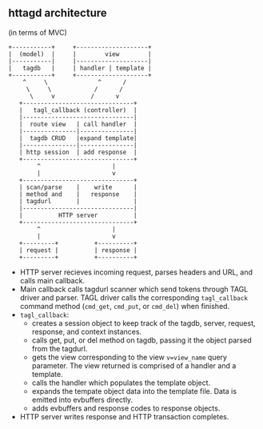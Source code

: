 httagd architecture
-------------------
 (in terms of MVC)

    +-----------+     +--------------------+
    |  (model)  |     |        view        |
    |-----------|     |--------------------|
    |   tagdb   |     | handler | template |
    +-----------+     +--------------------+
        ^     \              ^      /
         \     \            /      /
          \     v          /      v
       +-------------------------------+
       |   tagl_callback (controller)  |
       |-------------------------------|
       |  route view   | call handler  |
       |---------------|---------------|
       |  tagdb CRUD   |expand template|
       |---------------|---------------|
       | http session  | add response  |
       +-------------------------------+
            ^                    |
            |                    v
       +-------------------------------+
       | scan/parse    |    write      |
       | method and    |   response    |
       | tagdurl       |               |
       |-------------------------------|
       |          HTTP server          |
       +-------------------------------+
            ^                    |
            |                    v
       +---------+          +----------+
       | request |          | response |
       +---------+          +----------+

*  HTTP server recieves incoming request, parses headers and URL,
   and calls main callback.
*  Main callback calls tagdurl scanner which send tokens through TAGL driver
   and parser.  TAGL driver calls the corresponding `tagl_callback` command
   method (`cmd_get`, `cmd_put`, or `cmd_del`) when finished.
* `tagl_callback`:
  * creates a session object to keep track of the tagdb, server,
    request, response, and context instances.
  * calls get, put, or del method on tagdb, passing it the object
    parsed from the tagdurl.
  * gets the view corresponding to the view `v=view_name`
    query parameter. The view returned is comprised of a handler and a template.
  * calls the handler which populates the template object.
  * expands the tempate object data into the template file.  Data is emitted into evbuffers directly.
  * adds evbuffers and response codes to response objects.
* HTTP server writes response and HTTP transaction completes.
